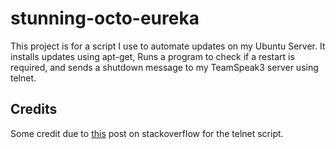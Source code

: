 stunning-octo-eureka
====================
This project is for a script I use to automate updates on my Ubuntu Server.
It installs updates using apt-get, Runs a program to check if a restart is required, and sends a shutdown message to my TeamSpeak3 server using telnet.

Credits
-------
Some credit due to [this](https://stackoverflow.com/a/7013379/ "Stackoverflow") post on stackoverflow for the telnet script.
